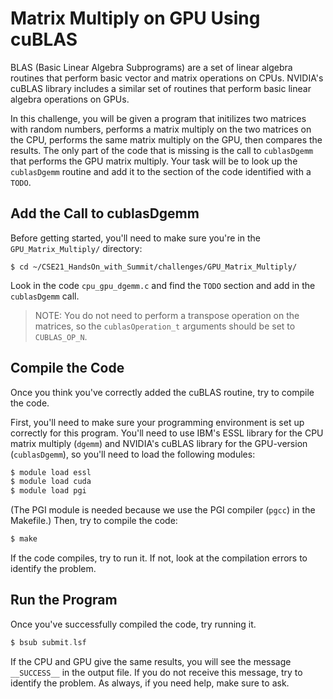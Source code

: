 # Matrix Multiply on GPU Using cuBLAS

BLAS (Basic Linear Algebra Subprograms) are a set of linear algebra routines that perform basic vector and matrix operations on CPUs. NVIDIA's cuBLAS library includes a similar set of routines that perform basic linear algebra operations on GPUs. 

In this challenge, you will be given a program that initilizes two matrices with random numbers, performs a matrix multiply on the two matrices on the CPU, performs the same matrix multiply on the GPU, then compares the results. The only part of the code that is missing is the call to `cublasDgemm` that performs the GPU matrix multiply. Your task will be to look up the `cublasDgemm` routine and add it to the section of the code identified with a `TODO`.

## Add the Call to cublasDgemm

Before getting started, you'll need to make sure you're in the `GPU_Matrix_Multiply/` directory:

```
$ cd ~/CSE21_HandsOn_with_Summit/challenges/GPU_Matrix_Multiply/
```

Look in the code `cpu_gpu_dgemm.c` and find the `TODO` section and add in the `cublasDgemm` call.

> NOTE: You do not need to perform a transpose operation on the matrices, so the `cublasOperation_t` arguments should be set to `CUBLAS_OP_N`.

## Compile the Code

Once you think you've correctly added the cuBLAS routine, try to compile the code.

First, you'll need to make sure your programming environment is set up correctly for this program. You'll need to use IBM's ESSL library for the CPU matrix multiply (`dgemm`) and NVIDIA's cuBLAS library for the GPU-version (`cublasDgemm`), so you'll need to load the following modules:

```c
$ module load essl
$ module load cuda
$ module load pgi
```

(The PGI module is needed because we use the PGI compiler (`pgcc`) in the Makefile.) 
Then, try to compile the code:

```c
$ make
``` 

If the code compiles, try to run it. If not, look at the compilation errors to identify the problem.

## Run the Program

Once you've successfully compiled the code, try running it.

```c
$ bsub submit.lsf
```

If the CPU and GPU give the same results, you will see the message `__SUCCESS__` in the output file. If you do not receive this message, try to identify the problem. As always, if you need help, make sure to ask.
